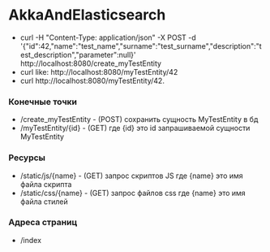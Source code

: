 # AkkaAndElasticsearch

- curl -H "Content-Type: application/json" -X POST -d '{"id":42,"name":"test_name","surname":"test_surname","description":"test_description","parameter":null}' http://localhost:8080/create_myTestEntity
- curl like: http://localhost:8080/myTestEntity/42
- curl http://localhost:8080/myTestEntity/42.

### Конечные точки

- /create_myTestEntity - (POST) сохранить сущность MyTestEntity в бд
- /myTestEntity/{id}   - (GET) где {id} это id запрашиваемой сущности MyTestEntity

### Ресурсы

- /static/js/{name}    - (GET) запрос скриптов JS где {name} это имя файла скрипта
- /static/css/{name}   - (GET) запрос файлов css где {name} это имя файла стилей

### Адреса страниц

- /index
 
